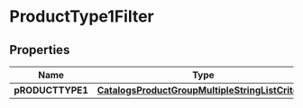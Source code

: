 

# ProductType1Filter

## Properties

Name | Type | Description | Notes
------------ | ------------- | ------------- | -------------
**pRODUCTTYPE1** | [**CatalogsProductGroupMultipleStringListCriteria**](.md) |  | 




